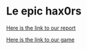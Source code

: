 # Le epic hax0rs 
 [Here is the link to our report](https://docs.google.com/document/d/1tDtIuMrAPtRhwMGVw9TX87adqMzsTEpy1BK2OEyy7ec/edit?usp=sharing)
 
 [Here is the link to our game](http://lehax0rs.com:8080/)
